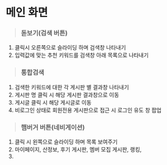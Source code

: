 # 메인 화면

>   ### 돋보기(검색 버튼)

1. 클릭시 오른쪽으로 슬라이딩 하며 검색창 나타내기
2. 입력값에 맞는 추천 키워드를 검색창 아래 목록으로 나타내기

>   ### 통합검색

1. 검색한 키워드에 대한 각 게시판 별 결과창 나타내기
2. 게시판 명 클릭 시 해당 게시판 결과창으로 이동
3. 게시글 클릭 시 해당 게시글로 이동
4. 비로그인 상태로 회원전용 게시판으로 접근 시 로그인 유도 창 팝업


>   ### 햄버거 버튼(네비게이션)

1. 클릭 시 왼쪽으로 슬라이딩 하며 목록 보여주기
2. 마이페이지, 산정보, 후기 게시판, 멤버 모집 게시판, 랭킹, 
3. 
